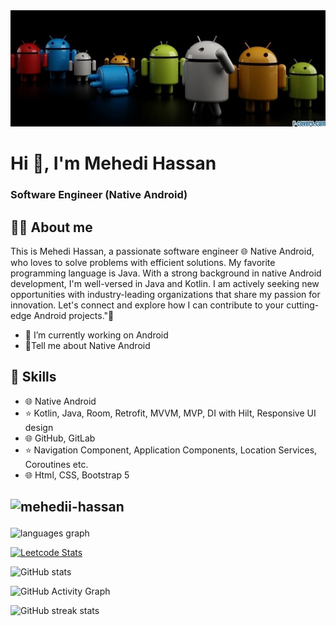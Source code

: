 <img src="https://github.com/mehedii-hassan/mehedii-hassan/blob/main/profile_banner.jpg"> 

# Hi 👋, I'm Mehedi Hassan
### Software Engineer (Native Android)

## 👨‍💻 About me

This is  Mehedi Hassan, a passionate software engineer 🌐 Native Android, who loves to solve problems with efficient solutions. My favorite programming language is Java. With a strong background in native Android development, I'm well-versed in Java and Kotlin. I am actively seeking new opportunities with industry-leading organizations that share my passion for innovation. Let's connect and explore how I can contribute to your cutting-edge Android projects."🌴


- 🔭 I’m currently working on Android
- 🚀Tell me about Native Android

  

## 🌙 Skills
* 🌐 Native Android
* ⭐ Kotlin, Java, Room, Retrofit, MVVM, MVP, DI with Hilt, Responsive UI design
* 🌐 GitHub, GitLab
* ⭐ Navigation Component, Application Components, Location Services, Coroutines etc.
* 🌐 Html, CSS, Bootstrap 5

## <p align="left"> <img src="https://komarev.com/ghpvc/?username=mehedii-hassan&label=Profile%20views&color=0e75b6&style=flat" alt="mehedii-hassan" /> </p>



  <img src="https://github-readme-stats.vercel.app/api/top-langs?locale=en&hide_title=false&layout=compact&card_width=320&langs_count=5&theme=dracula&hide_border=true&username=mehedii-hassan" height="150" alt="languages graph"  />
</div>

[![Leetcode Stats](https://leetcard.jacoblin.cool/Mehedi_Hassan_?theme=dark)](https://leetcode.com/Mehedi_Hassan_)


![GitHub stats](https://github-readme-stats.vercel.app/api?username=mehedii-hassan&show_icons=true)  


![GitHub Activity Graph](https://activity-graph.herokuapp.com/graph?username=mehedii-hassan)  

![GitHub streak stats](https://streak-stats.demolab.com/?user=mehedii-hassan)  


 

